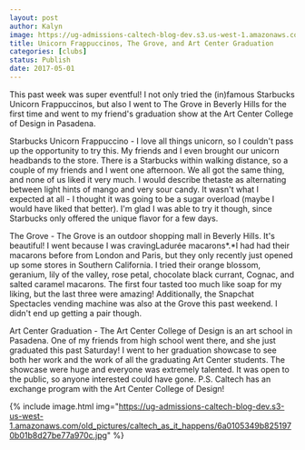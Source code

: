 ```yaml
---
layout: post
author: Kalyn
image: https://ug-admissions-caltech-blog-dev.s3.us-west-1.amazonaws.com/old_pictures/6a01bb08213082970d01b7c8f186a9970b-pi.jpg
title: Unicorn Frappuccinos, The Grove, and Art Center Graduation
categories: [clubs]
status: Publish
date: 2017-05-01
---
```


This past week was super eventful! I not only tried the (in)famous Starbucks Unicorn Frappuccinos, but also I went to The Grove in Beverly Hills for the first time and went to my friend's graduation show at the Art Center College of Design in Pasadena.

Starbucks Unicorn Frappuccino - I love all things unicorn, so I couldn't pass up the opportunity to try this. My friends and I even brought our unicorn headbands to the store. There is a Starbucks within walking distance, so a couple of my friends and I went one afternoon. We all got the same thing, and none of us liked it very much. I would describe thetaste as alternating between light hints of mango and very sour candy. It wasn't what I expected at all - I thought it was going to be a sugar overload (maybe I would have liked that better). I'm glad I was able to try it though, since Starbucks only offered the unique flavor for a few days.

The Grove - The Grove is an outdoor shopping mall in Beverly Hills. It's beautiful! I went because I was cravingLadurée macarons*.*I had had their macarons before from London and Paris, but they only recently just opened up some stores in Southern California. I tried their orange blossom, geranium, lily of the valley, rose petal, chocolate black currant, Cognac, and salted caramel macarons. The first four tasted too much like soap for my liking, but the last three were amazing! Additionally, the Snapchat Spectacles vending machine was also at the Grove this past weekend. I didn't end up getting a pair though.

Art Center Graduation - The Art Center College of Design is an art school in Pasadena. One of my friends from high school went there, and she just graduated this past Saturday! I went to her graduation showcase to see both her work and the work of all the graduating Art Center students. The showcase were huge and everyone was extremely talented. It was open to the public, so anyone interested could have gone. P.S. Caltech has an exchange program with the Art Center College of Design!

{% include image.html img="https://ug-admissions-caltech-blog-dev.s3-us-west-1.amazonaws.com/old_pictures/caltech_as_it_happens/6a0105349b8251970b01b8d27be77a970c.jpg" %}
